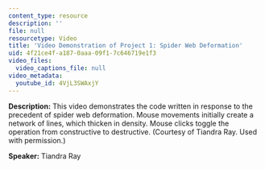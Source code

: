 ```yaml
---
content_type: resource
description: ''
file: null
resourcetype: Video
title: 'Video Demonstration of Project 1: Spider Web Deformation'
uid: 4f21ce4f-a187-0aaa-09f1-7c646719e1f3
video_files:
  video_captions_file: null
video_metadata:
  youtube_id: 4VjL3SWAxjY
---
```


**Description:** This video demonstrates the code written in response to the precedent of spider web deformation. Mouse movements initially create a network of lines, which thicken in density. Mouse clicks toggle the operation from constructive to destructive. (Courtesy of Tiandra Ray. Used with permission.)

**Speaker:** Tiandra Ray